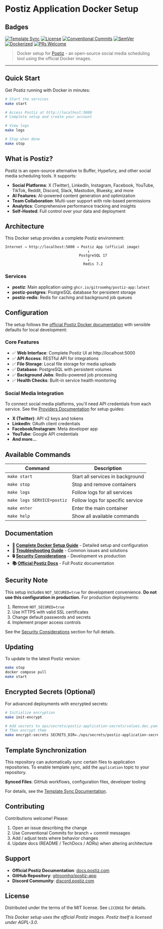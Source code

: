# Postiz Application Docker Setup

## Badges

[![Template Sync](https://img.shields.io/github/actions/workflow/status/webgrip/application-template/sync-template-files.yml?label=template%20sync&style=flat-square)](https://github.com/webgrip/application-template/actions/workflows/sync-template-files.yml)
[![License](https://img.shields.io/github/license/webgrip/application-template?style=flat-square)](LICENSE)
[![Conventional Commits](https://img.shields.io/badge/Conventional%20Commits-1.0.0-orange.svg?style=flat-square)](https://www.conventionalcommits.org)
[![SemVer](https://img.shields.io/badge/semver-2.0.0-blue?style=flat-square)](https://semver.org)
[![Dockerized](https://img.shields.io/badge/containerized-docker-2496ED?logo=docker&logoColor=white&style=flat-square)](https://www.docker.com/)
[![PRs Welcome](https://img.shields.io/badge/PRs-welcome-brightgreen?style=flat-square)](https://github.com/webgrip/application-template/issues)

> Docker setup for [Postiz](https://postiz.com) - an open-source social media scheduling tool using the official Docker images.

---

## Quick Start

Get Postiz running with Docker in minutes:

```bash
# Start the services
make start

# Access Postiz at http://localhost:5000
# Complete setup and create your account

# View logs
make logs

# Stop when done
make stop
```

## What is Postiz?

Postiz is an open-source alternative to Buffer, Hypefury, and other social media scheduling tools. It supports:

- **Social Platforms**: X (Twitter), LinkedIn, Instagram, Facebook, YouTube, TikTok, Reddit, Discord, Slack, Mastodon, Bluesky, and more
- **AI Features**: AI-powered content generation and optimization
- **Team Collaboration**: Multi-user support with role-based permissions  
- **Analytics**: Comprehensive performance tracking and insights
- **Self-Hosted**: Full control over your data and deployment

## Architecture

This Docker setup provides a complete Postiz environment:

```
Internet → http://localhost:5000 → Postiz App (official image)
                                      ↓
                                  PostgreSQL 17
                                      ↓
                                    Redis 7.2
```

### Services

- **postiz**: Main application using `ghcr.io/gitroomhq/postiz-app:latest`
- **postiz-postgres**: PostgreSQL database for persistent storage
- **postiz-redis**: Redis for caching and background job queues

## Configuration

The setup follows the [official Postiz Docker documentation](https://docs.postiz.com/installation/docker-compose) with sensible defaults for local development:

### Core Features
- ✅ **Web Interface**: Complete Postiz UI at http://localhost:5000
- ✅ **API Access**: RESTful API for integrations
- ✅ **File Storage**: Local file storage for media uploads
- ✅ **Database**: PostgreSQL with persistent volumes
- ✅ **Background Jobs**: Redis-powered job processing
- ✅ **Health Checks**: Built-in service health monitoring

### Social Media Integration

To connect social media platforms, you'll need API credentials from each service. See the [Providers Documentation](https://docs.postiz.com/providers) for setup guides:

- **X (Twitter)**: API v2 keys and tokens
- **LinkedIn**: OAuth client credentials  
- **Facebook/Instagram**: Meta developer app
- **YouTube**: Google API credentials
- **And more...**

## Available Commands

| Command | Description |
|---------|-------------|
| `make start` | Start all services in background |
| `make stop` | Stop and remove containers |
| `make logs` | Follow logs for all services |
| `make logs SERVICE=postiz` | Follow logs for specific service |
| `make enter` | Enter the main container |
| `make help` | Show all available commands |

## Documentation

- **📖 [Complete Docker Setup Guide](docs/DOCKER_SETUP.md)** - Detailed setup and configuration
- **🔧 [Troubleshooting Guide](docs/DOCKER_SETUP.md#troubleshooting)** - Common issues and solutions
- **🔒 [Security Considerations](docs/DOCKER_SETUP.md#security-considerations)** - Development vs production
- **📚 [Official Postiz Docs](https://docs.postiz.com)** - Full Postiz documentation

## Security Note

This setup includes `NOT_SECURED=true` for development convenience. **Do not use this configuration in production.** For production deployments:

1. Remove `NOT_SECURED=true`  
2. Use HTTPS with valid SSL certificates
3. Change default passwords and secrets
4. Implement proper access controls

See the [Security Considerations](docs/DOCKER_SETUP.md#security-considerations) section for full details.

## Updating

To update to the latest Postiz version:

```bash
make stop
docker compose pull
make start
```

## Encrypted Secrets (Optional)

For advanced deployments with encrypted secrets:

```bash
# Initialize encryption
make init-encrypt

# Add secrets to ops/secrets/postiz-application-secrets/values.dec.yaml
# Then encrypt them
make encrypt-secrets SECRETS_DIR=./ops/secrets/postiz-application-secrets
```

## Template Synchronization

This repository can automatically sync certain files to application repositories. To enable template sync, add the `application` topic to your repository.

**Synced Files**: GitHub workflows, configuration files, developer tooling

For details, see the [Template Sync Documentation](docs/techdocs/template-sync.md).

## Contributing

Contributions welcome! Please:

1. Open an issue describing the change
2. Use Conventional Commits for branch + commit messages
3. Add / adjust tests where behavior changes
4. Update docs (README / TechDocs / ADRs) when altering architecture

## Support

- **Official Postiz Documentation**: [docs.postiz.com](https://docs.postiz.com)
- **GitHub Repository**: [gitroomhq/postiz-app](https://github.com/gitroomhq/postiz-app)
- **Discord Community**: [discord.postiz.com](https://discord.postiz.com)

## License

Distributed under the terms of the MIT license. See `LICENSE` for details.

*This Docker setup uses the official Postiz images. Postiz itself is licensed under AGPL-3.0.*
